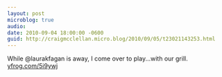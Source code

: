 ```yaml
---
layout: post
microblog: true
audio: 
date: 2010-09-04 18:00:00 -0600
guid: http://craigmcclellan.micro.blog/2010/09/05/t23021143253.html
---
```

While @laurakfagan is away, I come over to play...with our grill.  [yfrog.com/5i9ywj](http://yfrog.com/5i9ywj)
